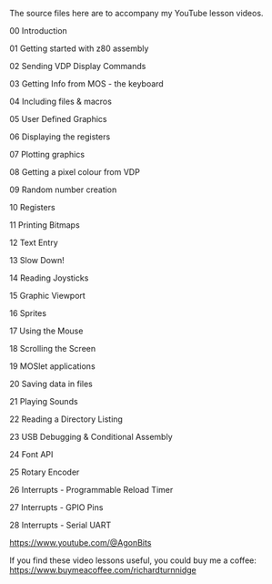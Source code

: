 The source files here are to accompany my YouTube lesson videos.

00 Introduction

01 Getting started with z80 assembly

02 Sending VDP Display Commands

03 Getting Info from MOS - the keyboard

04 Including files & macros

05 User Defined Graphics

06 Displaying the registers

07 Plotting graphics

08 Getting a pixel colour from VDP

09 Random number creation

10 Registers

11 Printing Bitmaps

12 Text Entry

13 Slow Down!

14 Reading Joysticks

15 Graphic Viewport

16 Sprites

17 Using the Mouse

18 Scrolling the Screen

19 MOSlet applications

20 Saving data in files

21 Playing Sounds

22 Reading a Directory Listing

23 USB Debugging & Conditional Assembly

24 Font API

25 Rotary Encoder

26 Interrupts - Programmable Reload Timer

27 Interrupts - GPIO Pins

28 Interrupts - Serial UART

https://www.youtube.com/@AgonBits

If you find these video lessons useful, you could buy me a coffee:
https://www.buymeacoffee.com/richardturnnidge

